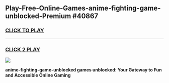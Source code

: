 
## Play-Free-Online-Games-anime-fighting-game-unblocked-Premium #40867
<h3>
<a href="https://premium.freeplayer.one?title=anime-fighting-game-unblocked&ref=8M">CLICK TO PLAY</a></h3>
<hr>

<h3>
<a href="https://premium.freeplayer.one?title=anime-fighting-game-unblocked&ref=8M">CLICK 2 PLAY</a>
  
</h3>

<a href="https://premium.freeplayer.one?title=anime-fighting-game-unblocked&ref=8M"><img src="https://clearcache.store/games.png"></a>


**anime-fighting-game-unblocked games unblocked: Your Gateway to Fun and Accessible Online Gaming**
